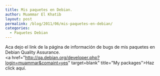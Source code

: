 ```yaml
---
title: Mis paquetes en Debian.
author: Muammar El Khatib
layout: post
permalink: /blog/2011/06/mis-paquetes-en-debian/
categories:
  - Paquetes Debian
---
```

Aca dejo el link de la página de información de bugs de mis paquetes en Debian Quality Assurance.  
<a href="http://qa.debian.org/developer.php?login=muammar&comaint=yes" target=blank" title="My packages">Haz click aquí.</a>